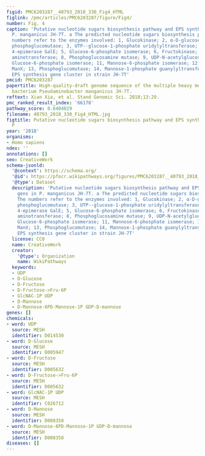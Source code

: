 ```yaml
---
figid: PMC6203287__40793_2018_330_Fig4_HTML
figlink: /pmc/articles/PMC6203287/figure/Fig4/
number: Fig. 4
caption: 'Putative nucleotide sugars biosynthesis pathway and EPS synthesis gens in
  P. manganicus JH-7T. a The predicted nucleotide sugars biosynthesis pathway. The
  numbers refer to the enzymes involved: 1, Glucokinase; 2, α-D-glucose phosphate-specific
  phosphoglucomutase; 3, UTP--glucose-1-phosphate uridylyltransferase; 4, UDP-glucose
  4-epimerase GalE; 5, Glucose-6-phosphate isomerase; 6, Fructokinase; 7, Glutamine--fructose-6-phosphate
  aminotransferase; 8, Phosphoglucosamine mutase; 9, UDP-N-acetylglucosamine; 10,
  Glucose-6-phosphate isomerase; 11, Mannose-6-phosphate isomerase; 12, PTS-Man-EIIA,
  ManX; 13, Phosphoglucomutase; 14, Mannose-1-phosphate guanylyltransferase. b The
  EPS synthesis gene cluster in strain JH-7T'
pmcid: PMC6203287
papertitle: High-quality-draft genome sequence of the multiple heavy metal resistant
  bacterium Pseudaminobacter manganicus JH-7T.
reftext: Xian Xia, et al. Stand Genomic Sci. 2018;13:29.
pmc_ranked_result_index: '66178'
pathway_score: 0.6404029
filename: 40793_2018_330_Fig4_HTML.jpg
figtitle: Putative nucleotide sugars biosynthesis pathway and EPS synthesis gens in
  P
year: '2018'
organisms:
- Homo sapiens
ndex: ''
annotations: []
seo: CreativeWork
schema-jsonld:
  '@context': https://schema.org/
  '@id': https://pfocr.wikipathways.org/figures/PMC6203287__40793_2018_330_Fig4_HTML.html
  '@type': Dataset
  description: 'Putative nucleotide sugars biosynthesis pathway and EPS synthesis
    gens in P. manganicus JH-7T. a The predicted nucleotide sugars biosynthesis pathway.
    The numbers refer to the enzymes involved: 1, Glucokinase; 2, α-D-glucose phosphate-specific
    phosphoglucomutase; 3, UTP--glucose-1-phosphate uridylyltransferase; 4, UDP-glucose
    4-epimerase GalE; 5, Glucose-6-phosphate isomerase; 6, Fructokinase; 7, Glutamine--fructose-6-phosphate
    aminotransferase; 8, Phosphoglucosamine mutase; 9, UDP-N-acetylglucosamine; 10,
    Glucose-6-phosphate isomerase; 11, Mannose-6-phosphate isomerase; 12, PTS-Man-EIIA,
    ManX; 13, Phosphoglucomutase; 14, Mannose-1-phosphate guanylyltransferase. b The
    EPS synthesis gene cluster in strain JH-7T'
  license: CC0
  name: CreativeWork
  creator:
    '@type': Organization
    name: WikiPathways
  keywords:
  - UDP
  - D-Glucose
  - D-Fructose
  - D-Fructose->Fru-6P
  - GlcNAC-1P UDP
  - D-Mannose
  - D-Mannose-6PD-Mannose-1P GDP-D-mannose
genes: []
chemicals:
- word: UDP
  source: MESH
  identifier: D014530
- word: D-Glucose
  source: MESH
  identifier: D005947
- word: D-Fructose
  source: MESH
  identifier: D005632
- word: D-Fructose->Fru-6P
  source: MESH
  identifier: D005632
- word: GlcNAC-1P UDP
  source: MESH
  identifier: C026712
- word: D-Mannose
  source: MESH
  identifier: D008358
- word: D-Mannose-6PD-Mannose-1P GDP-D-mannose
  source: MESH
  identifier: D008358
diseases: []
---
```

